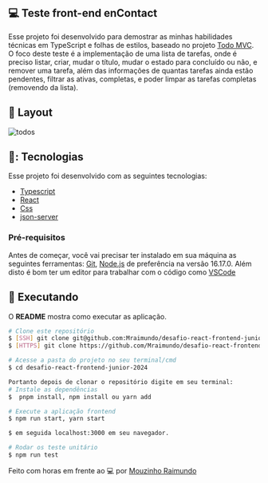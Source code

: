 ## 💻 Teste front-end enContact

Esse projeto foi desenvolvido para demostrar as minhas habilidades técnicas em TypeScript e folhas de estilos, baseado no projeto [Todo MVC](https://todomvc.com).
O foco deste teste é a implementação de uma lista de tarefas, onde é preciso listar, criar, mudar o título, mudar o estado para concluído ou não, e remover uma tarefa, além das informações de quantas tarefas ainda estão pendentes, filtrar as ativas, completas, e poder limpar as tarefas completas (removendo da lista).
## 🎨 Layout

![todos](https://github.com/Mraimundo/teste-santander/assets/53385345/4f01670c-81f6-49c1-b42d-0bd636b97684)

## 🥉: Tecnologias

Esse projeto foi desenvolvido com as seguintes tecnologias:

- [Typescript](https://www.typescriptlang.org/)
- [React](https://reactjs.org/)
- [Css]()
- [json-server](https://blog.eleven-labs.com/en/json-server/)

### Pré-requisitos

Antes de começar, você vai precisar ter instalado em sua máquina as seguintes ferramentas:
[Git](https://git-scm.com), [Node.js](https://nodejs.org/en/) de preferência na versão 16.17.0. 
Além disto é bom ter um editor para trabalhar com o código como [VSCode](https://code.visualstudio.com/)

## :notebook: Executando

O **README** mostra como executar as aplicação.

```bash
# Clone este repositório
$ [SSH] git clone git@github.com:Mraimundo/desafio-react-frontend-junior-2024.git
$ [HTTPS] git clone https://github.com/Mraimundo/desafio-react-frontend-junior-2024.git

# Acesse a pasta do projeto no seu terminal/cmd
$ cd desafio-react-frontend-junior-2024

Portanto depois de clonar o repositório digite em seu terminal:
# Instale as dependências
$  pnpm install, npm install ou yarn add

# Execute a aplicação frontend
$ npm run start, yarn start

$ em seguida localhost:3000 em seu navegador.

# Rodar os teste unitário
$ npm run test

```

Feito com horas em frente ao :computer: por [Mouzinho Raimundo](https://www.linkedin.com/in/mouzinho-raimundo/)
